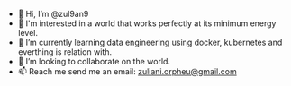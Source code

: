 - 👋 Hi, I’m @zul9an9
- 👀 I'm interested in a world that works perfectly at its minimum energy level.
- 🌱 I’m currently learning data engineering using docker, kubernetes and everthing is relation with.
- 💞️ I’m looking to collaborate on the world.
- 📫 Reach me send me an email: zuliani.orpheu@gmail.com

<!---
zul9an9/zul9an9 is a ✨ special ✨ repository because its `README.md` (this file) appears on your GitHub profile.
You can click the Preview link to take a look at your changes.
--->
